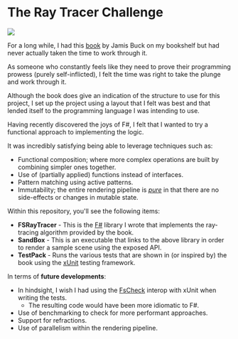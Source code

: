 # The Ray Tracer Challenge

![](https://pragprog.com/titles/jbtracer/the-ray-tracer-challenge/jbtracer_hu6d5b8b63a4954cb696e89b39f929331b_958829_250x0_resize_q75_box.jpg)

For a long while, I had this [book](https://pragprog.com/titles/jbtracer/the-ray-tracer-challenge/) by Jamis Buck on my bookshelf but had never actually taken the time to work through it.

As someone who constantly feels like they need to prove their programming prowess (purely self-inflicted), I felt the time was right to take the plunge and work through it.

Although the book does give an indication of the structure to use for this project, I set up the project using a layout that I felt was best and that lended itself to the programming language I was intending to use.

Having recently discovered the joys of F#, I felt that I wanted to try a functional approach to implementing the logic.

It was incredibly satisfying being able to leverage techniques such as:
* Functional composition; where more complex operations are built by combining simpler ones together.
* Use of (partially applied) functions instead of interfaces.
* Pattern matching using active patterns.
* Immutability; the entire rendering pipeline is [_pure_](https://en.wikipedia.org/wiki/Pure_function) in that there are no side-effects or changes in mutable state.

Within this repository, you'll see the following items:

* **FSRayTracer** - This is the [F#](https://fsharp.org/) library I wrote that implements the ray-tracing algorithm provided by the book.
* **SandBox** - This is an executable that links to the above library in order to render a sample scene using the exposed API.
* **TestPack** - Runs the various tests that are shown in (or inspired by) the book using the [xUnit](https://xunit.net/) testing framework.

In terms of **future developments**:
* In hindsight, I wish I had using the [FsCheck](https://github.com/fscheck/FsCheck) interop with xUnit when writing the tests.
  - The resulting code would have been more idiomatic to F#.
* Use of benchmarking to check for more performant approaches.
* Support for refractions.
* Use of parallelism within the rendering pipeline.

